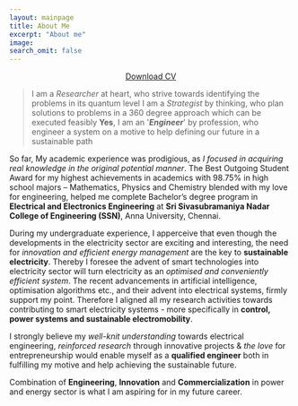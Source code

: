 ```yaml
---
layout: mainpage
title: About Me
excerpt: "About me"
image:
search_omit: false
---
```


<center><a href="/assets/cv.pdf" download="Balaji_Nagaraj_Kumar_CV.pdf" class="btn">Download CV</a></center>

> I am a *Researcher* at heart, who strive towards identifying the problems in its quantum level 
> I am a *Strategist* by thinking, who plan solutions to problems in a 360 degree approach which can be executed feasibly
> **Yes**, I am an '***Engineer***' by profession, who engineer a system on a motive to help defining our future in a sustainable path


So far, My academic experience was prodigious, as *I focused in acquiring real knowledge in the original potential manner*. The Best Outgoing Student Award for my highest achievements in academics with 98.75% in high school majors – Mathematics, Physics and Chemistry blended with my love for engineering, helped me complete Bachelor’s degree program in **Electrical and Electronics Engineering** at **Sri Sivasubramaniya Nadar College of Engineering (SSN)**, Anna University, Chennai. 

During my undergraduate experience, I apperceive that even though the developments in the electricity sector are exciting and interesting, the need for *innovation and efficient energy management* are the key to **sustainable electricity**. Thereby I foresee the advent of smart technologies into electricity sector will turn electricity as an *optimised and conveniently efficient system*. The recent advancements in artificial intelligence, optimisation algorithms etc., and their advent into electrical systems, firmly support my point. Therefore I aligned all my research activities towards contributing to smart electricity systems - more specifically in **control, power systems and sustainable electromobility**. 

I strongly believe my *well-knit understanding* towards electrical engineering, *reinforced research* through innovative projects & *the love* for entrepreneurship would enable myself as a **qualified engineer** both in fulfilling my motive and help achieving the sustainable future.


Combination of **Engineering**, **Innovation** and **Commercialization** in power and energy sector is what I am aspiring for in my future career.
